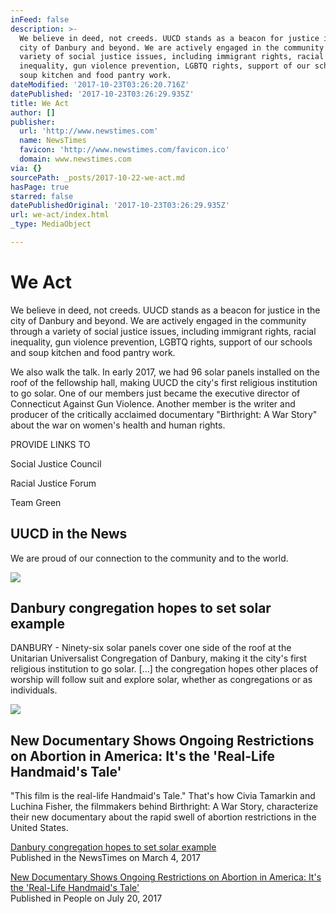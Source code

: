 ```yaml
---
inFeed: false
description: >-
  We believe in deed, not creeds. UUCD stands as a beacon for justice in the
  city of Danbury and beyond. We are actively engaged in the community through a
  variety of social justice issues, including immigrant rights, racial
  inequality, gun violence prevention, LGBTQ rights, support of our schools and
  soup kitchen and food pantry work.
dateModified: '2017-10-23T03:26:20.716Z'
datePublished: '2017-10-23T03:26:29.935Z'
title: We Act
author: []
publisher:
  url: 'http://www.newstimes.com'
  name: NewsTimes
  favicon: 'http://www.newstimes.com/favicon.ico'
  domain: www.newstimes.com
via: {}
sourcePath: _posts/2017-10-22-we-act.md
hasPage: true
starred: false
datePublishedOriginal: '2017-10-23T03:26:29.935Z'
url: we-act/index.html
_type: MediaObject

---
```

# We Act

We believe in deed, not creeds. UUCD stands as a beacon for justice in the city of Danbury and beyond. We are actively engaged in the community through a variety of social justice issues, including immigrant rights, racial inequality, gun violence prevention, LGBTQ rights, support of our schools and soup kitchen and food pantry work.

We also walk the talk. In early 2017, we had 96 solar panels installed on the roof of the fellowship hall, making UUCD the city's first religious institution to go solar. One of our members just became the executive director of Connecticut Against Gun Violence. Another member is the writer and producer of the critically acclaimed documentary "Birthright: A War Story" about the war on women's health and human rights.

PROVIDE LINKS TO

Social Justice Council

Racial Justice Forum

Team Green

## UUCD in the News

We are proud of our connection to the community and to the world.

<article style=""><img src="https://s3-us-west-2.amazonaws.com/the-grid-img/p/8bb813a899c0462575c347cc398698a100dbfcff.jpg" /><h1>Danbury congregation hopes to set solar example</h1><p>DANBURY - Ninety-six solar panels cover one side of the roof at the Unitarian Universalist Congregation of Danbury, making it the city's first religious institution to go solar. [...] the congregation hopes other places of worship will follow suit and explore solar, whether as congregations or as individuals.</p></article>

<article style=""><img src="https://s3-us-west-2.amazonaws.com/the-grid-img/p/8158fd330b92fc02bf20c47205ddaec493a13abf.jpg" /><h1>New Documentary Shows Ongoing Restrictions on Abortion in America: It's the 'Real-Life Handmaid's Tale'</h1><p>"This film is the real-life Handmaid's Tale." That's how Civia Tamarkin and Luchina Fisher, the filmmakers behind Birthright: A War Story, characterize their new documentary about the rapid swell of abortion restrictions in the United States.</p></article>

[Danbury congregation hopes to set solar example][0]  
Published in the NewsTimes on March 4, 2017

[New Documentary Shows Ongoing Restrictions on Abortion in America: It's the 'Real-Life Handmaid's Tale'][1]  
Published in People on July 20, 2017

[0]: http://www.newstimes.com/local/article/Danbury-congregation-hopes-to-set-solar-example-10975953.php
[1]: http://people.com/movies/new-documentary-shows-ongoing-restrictions-on-abortion-in-america-its-the-real-life-handmaids-tale/